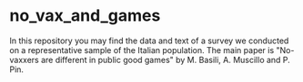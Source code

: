 # no_vax_and_games
In this repository you may find the data and text of a survey we conducted on a representative sample of the Italian population. 
The main paper is "No-vaxxers are different in public good games" by M. Basili, A. Muscillo and P. Pin.
